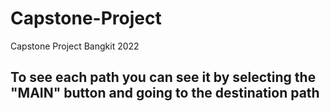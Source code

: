 # Capstone-Project
Capstone Project Bangkit 2022

<h2>To see each path you can see it by selecting the "MAIN" button and going to the destination path</h2>
